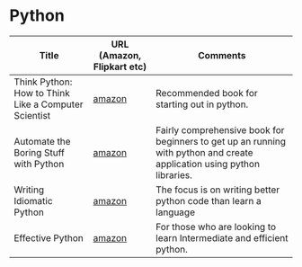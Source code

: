 # Python 

| Title                                           | URL (Amazon, Flipkart etc) | Comments| 
|-------------------------------------------------|----------------------------|---------|
| Think Python: How to Think Like a Computer Scientist |[amazon](http://www.amazon.in/Think-Python-2nd-Allen-Downey/dp/9352134753/) | Recommended book for starting out in python. |
| Automate the Boring Stuff with Python           |[amazon](http://www.amazon.in/Automate-Boring-Python-Albert-Sweigart/dp/1593275994/)| Fairly comprehensive book for beginners to get up an running with python and create application using python libraries. |
| Writing Idiomatic Python                        | [amazon](http://www.amazon.in/Writing-Idiomatic-Python-2-7-3-Knupp/dp/1482372177) | The focus is on writing better python code than learn a language |
| Effective Python                                | [amazon](http://www.amazon.in/Effective-Python-Specific-Write-Better/dp/9332552363/)| For those who are looking to learn Intermediate and efficient python. |